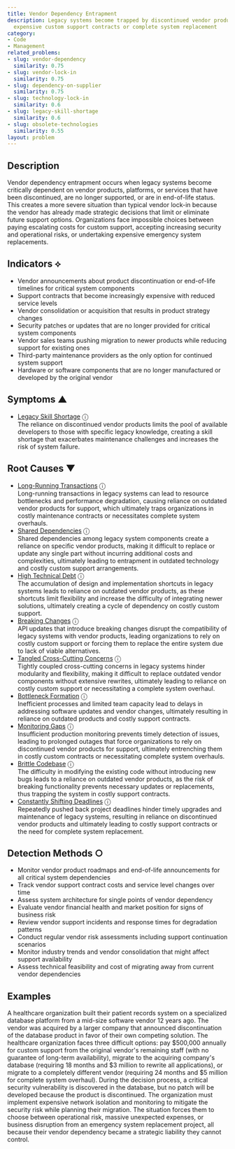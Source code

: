 ```yaml
---
title: Vendor Dependency Entrapment
description: Legacy systems become trapped by discontinued vendor products, forcing
  expensive custom support contracts or complete system replacement
category:
- Code
- Management
related_problems:
- slug: vendor-dependency
  similarity: 0.75
- slug: vendor-lock-in
  similarity: 0.75
- slug: dependency-on-supplier
  similarity: 0.75
- slug: technology-lock-in
  similarity: 0.6
- slug: legacy-skill-shortage
  similarity: 0.6
- slug: obsolete-technologies
  similarity: 0.55
layout: problem
---
```


## Description

Vendor dependency entrapment occurs when legacy systems become critically dependent on vendor products, platforms, or services that have been discontinued, are no longer supported, or are in end-of-life status. This creates a more severe situation than typical vendor lock-in because the vendor has already made strategic decisions that limit or eliminate future support options. Organizations face impossible choices between paying escalating costs for custom support, accepting increasing security and operational risks, or undertaking expensive emergency system replacements.


## Indicators ⟡

- Vendor announcements about product discontinuation or end-of-life timelines for critical system components
- Support contracts that become increasingly expensive with reduced service levels
- Vendor consolidation or acquisition that results in product strategy changes
- Security patches or updates that are no longer provided for critical system components
- Vendor sales teams pushing migration to newer products while reducing support for existing ones
- Third-party maintenance providers as the only option for continued system support
- Hardware or software components that are no longer manufactured or developed by the original vendor


## Symptoms ▲

- [Legacy Skill Shortage](legacy-skill-shortage.md) <span class="info-tooltip" title="Confidence: 0.310, Strength: 0.563">ⓘ</span>
<br/>  The reliance on discontinued vendor products limits the pool of available developers to those with specific legacy knowledge, creating a skill shortage that exacerbates maintenance challenges and increases the risk of system failure.

## Root Causes ▼

- [Long-Running Transactions](long-running-transactions.md) <span class="info-tooltip" title="Confidence: 0.397, Strength: 0.864">ⓘ</span>
<br/>  Long-running transactions in legacy systems can lead to resource bottlenecks and performance degradation, causing reliance on outdated vendor products for support, which ultimately traps organizations in costly maintenance contracts or necessitates complete system overhauls.
- [Shared Dependencies](shared-dependencies.md) <span class="info-tooltip" title="Confidence: 0.380, Strength: 0.912">ⓘ</span>
<br/>  Shared dependencies among legacy system components create a reliance on specific vendor products, making it difficult to replace or update any single part without incurring additional costs and complexities, ultimately leading to entrapment in outdated technology and costly custom support arrangements.
- [High Technical Debt](high-technical-debt.md) <span class="info-tooltip" title="Confidence: 0.370, Strength: 0.826">ⓘ</span>
<br/>  The accumulation of design and implementation shortcuts in legacy systems leads to reliance on outdated vendor products, as these shortcuts limit flexibility and increase the difficulty of integrating newer solutions, ultimately creating a cycle of dependency on costly custom support.
- [Breaking Changes](breaking-changes.md) <span class="info-tooltip" title="Confidence: 0.361, Strength: 0.874">ⓘ</span>
<br/>  API updates that introduce breaking changes disrupt the compatibility of legacy systems with vendor products, leading organizations to rely on costly custom support or forcing them to replace the entire system due to lack of viable alternatives.
- [Tangled Cross-Cutting Concerns](tangled-cross-cutting-concerns.md) <span class="info-tooltip" title="Confidence: 0.359, Strength: 0.904">ⓘ</span>
<br/>  Tightly coupled cross-cutting concerns in legacy systems hinder modularity and flexibility, making it difficult to replace outdated vendor components without extensive rewrites, ultimately leading to reliance on costly custom support or necessitating a complete system overhaul.
- [Bottleneck Formation](bottleneck-formation.md) <span class="info-tooltip" title="Confidence: 0.338, Strength: 0.897">ⓘ</span>
<br/>  Inefficient processes and limited team capacity lead to delays in addressing software updates and vendor changes, ultimately resulting in reliance on outdated products and costly support contracts.
- [Monitoring Gaps](monitoring-gaps.md) <span class="info-tooltip" title="Confidence: 0.323, Strength: 0.888">ⓘ</span>
<br/>  Insufficient production monitoring prevents timely detection of issues, leading to prolonged outages that force organizations to rely on discontinued vendor products for support, ultimately entrenching them in costly custom contracts or necessitating complete system overhauls.
- [Brittle Codebase](brittle-codebase.md) <span class="info-tooltip" title="Confidence: 0.313, Strength: 0.836">ⓘ</span>
<br/>  The difficulty in modifying the existing code without introducing new bugs leads to a reliance on outdated vendor products, as the risk of breaking functionality prevents necessary updates or replacements, thus trapping the system in costly support contracts.
- [Constantly Shifting Deadlines](constantly-shifting-deadlines.md) <span class="info-tooltip" title="Confidence: 0.304, Strength: 0.898">ⓘ</span>
<br/>  Repeatedly pushed back project deadlines hinder timely upgrades and maintenance of legacy systems, resulting in reliance on discontinued vendor products and ultimately leading to costly support contracts or the need for complete system replacement.

## Detection Methods ○

- Monitor vendor product roadmaps and end-of-life announcements for all critical system dependencies
- Track vendor support contract costs and service level changes over time
- Assess system architecture for single points of vendor dependency
- Evaluate vendor financial health and market position for signs of business risk
- Review vendor support incidents and response times for degradation patterns
- Conduct regular vendor risk assessments including support continuation scenarios
- Monitor industry trends and vendor consolidation that might affect support availability
- Assess technical feasibility and cost of migrating away from current vendor dependencies


## Examples

A healthcare organization built their patient records system on a specialized database platform from a mid-size software vendor 12 years ago. The vendor was acquired by a larger company that announced discontinuation of the database product in favor of their own competing solution. The healthcare organization faces three difficult options: pay $500,000 annually for custom support from the original vendor's remaining staff (with no guarantee of long-term availability), migrate to the acquiring company's database (requiring 18 months and $3 million to rewrite all applications), or migrate to a completely different vendor (requiring 24 months and $5 million for complete system overhaul). During the decision process, a critical security vulnerability is discovered in the database, but no patch will be developed because the product is discontinued. The organization must implement expensive network isolation and monitoring to mitigate the security risk while planning their migration. The situation forces them to choose between operational risk, massive unexpected expenses, or business disruption from an emergency system replacement project, all because their vendor dependency became a strategic liability they cannot control.
